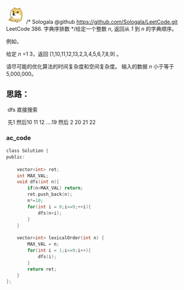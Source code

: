 ![](https://github.com/Sologala/SomeThings/blob/master/face.jpg?raw=true)
/*
    Sologala   @github    https://github.com/Sologala/LeetCode.git
    LeetCode   386. 字典序排数
*/给定一个整数 *n*, 返回从 *1* 到 *n* 的字典顺序。

例如，

给定 *n* =1 3，返回 [1,10,11,12,13,2,3,4,5,6,7,8,9] 。

请尽可能的优化算法的时间复杂度和空间复杂度。 输入的数据 *n* 小于等于 5,000,000。

## **思路：**

​	dfs 直接搜索

​	先1 然后10 11 12 ….19 然后 2 20 21 22 

### **ac_code**
```c
class Solution {
public:
    
    vector<int> ret;
    int MAX_VAL;
    void dfs(int n){
        if(n>MAX_VAL) return;
        ret.push_back(n);
        n*=10;
        for(int i = 0;i<=9;++i){
            dfs(n+i);
        }
    }
    
    vector<int> lexicalOrder(int n) {
        MAX_VAL = n;
        for(int i = 1;i<=9;i++){
            dfs(i);
        }
        return ret;
    }
};
```

